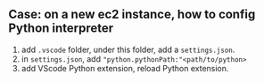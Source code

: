 ## Case: on a new ec2 instance, how to config Python interpreter
1. add `.vscode` folder, under this folder, add a `settings.json`. 
2. in `settings.json`, add `"python.pythonPath:"<path/to/python>`
3. add VScode Python extension, reload Python extension. 